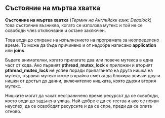 ## Състояние на мъртва хватка

**Състояние на мъртва хватка** (_Термин на Английски език: Deadlock_) това състояние възниква, 
когато се използва мутекс и той не се освободи члез отключване и остане заключен. 

Това води до спиране на изпълнението на програмата за неопределено време. 
То може да бъде причинено и от недобре написано **application** или **joins**. 

Бъдете внимателни, когато прилагате два или повече мутекса в една част от кода. 
Ако първият **pthread_mutex_lock** е приложен и вторият **pthread_mutex_lock** не успее поради прилагането на друга нишка на мутекс, първият мутекс може в крайна сметка да блокира всички други нишки от достъп до данни, включително нишката, която държи втория мутекс.

Нишките могат да чакат неограничено време ресурсът да се освободи, което води до задънена улица. 
Най-добре е да се тества и ако се появи неуспех, да се освободят ресурсите и да се спре, преди да се опита отново.
